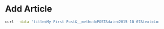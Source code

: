 # Add Article

```bash
curl --data "title=My First Post&__method=POST&date=2015-10-07&text=Lorem Ipsum" http://localhost/RouteTask/news
```

  